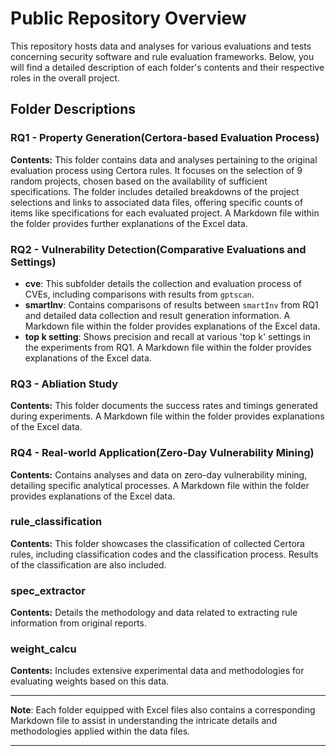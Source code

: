 

# Public Repository Overview

This repository hosts data and analyses for various evaluations and tests concerning security software and rule evaluation frameworks. Below, you will find a detailed description of each folder's contents and their respective roles in the overall project.

## Folder Descriptions

### RQ1 - Property Generation(Certora-based Evaluation Process)
**Contents:** This folder contains data and analyses pertaining to the original evaluation process using Certora rules. It focuses on the selection of 9 random projects, chosen based on the availability of sufficient specifications. The folder includes detailed breakdowns of the project selections and links to associated data files, offering specific counts of items like specifications for each evaluated project. A Markdown file within the folder provides further explanations of the Excel data.

### RQ2 - Vulnerability Detection(Comparative Evaluations and Settings)
- **cve**: This subfolder details the collection and evaluation process of CVEs, including comparisons with results from `gptscan`.
- **smartInv**: Contains comparisons of results between `smartInv` from RQ1 and detailed data collection and result generation information. A Markdown file within the folder provides explanations of the Excel data.
- **top k setting**: Shows precision and recall at various 'top k' settings in the experiments from RQ1. A Markdown file within the folder provides explanations of the Excel data.

### RQ3 - Abliation Study
**Contents:** This folder documents the success rates and timings generated during experiments. A Markdown file within the folder provides explanations of the Excel data.

### RQ4 - Real-world Application(Zero-Day Vulnerability Mining)
**Contents:** Contains analyses and data on zero-day vulnerability mining, detailing specific analytical processes. A Markdown file within the folder provides explanations of the Excel data.

### rule_classification
**Contents:** This folder showcases the classification of collected Certora rules, including classification codes and the classification process. Results of the classification are also included.

### spec_extractor
**Contents:** Details the methodology and data related to extracting rule information from original reports.

### weight_calcu
**Contents:** Includes extensive experimental data and methodologies for evaluating weights based on this data.

---

**Note**: Each folder equipped with Excel files also contains a corresponding Markdown file to assist in understanding the intricate details and methodologies applied within the data files.

--- 
